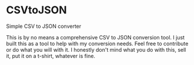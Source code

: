 CSVtoJSON
=========

Simple CSV to JSON converter

This is by no means a comprehensive CSV to JSON conversion tool. I just built this as a tool to help with my conversion needs. Feel free to contribute or do what you will with it. I honestly don't mind what you do with this, sell it, put it on a t-shirt, whatever is fine.
